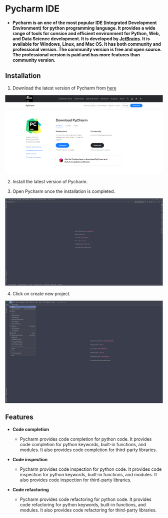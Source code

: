 # Pycharm IDE

- **Pycharm is an one of the most popular IDE (Integrated Development Environment) for python programming language. It provides a wide range of tools for consice and efficient environment for Python, Web, and Data Science development. It is developed by [JetBrains](https://www.jetbrains.com/). It is available for Windows, Linux, and Mac OS. It has both community and professional version. The community version is free and open source. The professional version is paid and has more features than community version.**

## Installation

1. Download the latest version of Pycharm from [here](https://www.jetbrains.com/pycharm/download/#section=windows)

![Download page of pycharm](/images/pycharm/download_page.png)

2. Install the latest version of Pycharm.

3. Open Pycharm once the installation is completed.


![Pycharm welcome page](/images/pycharm/front_page.png)

4. Click on create new project.

![Create new project](/images/pycharm/file_new.png)

## Features

- **Code completion**

  - Pycharm provides code completion for python code. It provides code completion for python keywords, built-in functions, and modules. It also provides code completion for third-party libraries.

- **Code inspection**

  - Pycharm provides code inspection for python code. It provides code inspection for python keywords, built-in functions, and modules. It also provides code inspection for third-party libraries.

- **Code refactoring**

  - Pycharm provides code refactoring for python code. It provides code refactoring for python keywords, built-in functions, and modules. It also provides code refactoring for third-party libraries.
